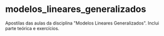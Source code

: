 # modelos_lineares_generalizados
Apostilas das aulas da disciplina "Modelos Lineares Generalizados". Inclui parte teórica e exercícios.
